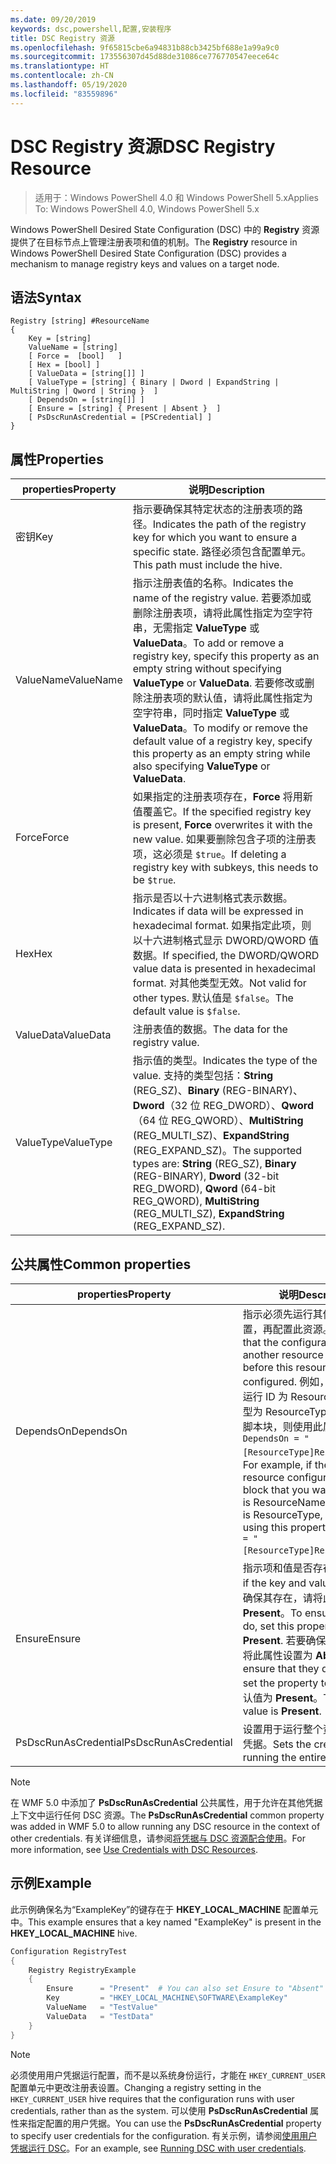 ```yaml
---
ms.date: 09/20/2019
keywords: dsc,powershell,配置,安装程序
title: DSC Registry 资源
ms.openlocfilehash: 9f65815cbe6a94831b88cb3425bf688e1a99a9c0
ms.sourcegitcommit: 173556307d45d88de31086ce776770547eece64c
ms.translationtype: HT
ms.contentlocale: zh-CN
ms.lasthandoff: 05/19/2020
ms.locfileid: "83559896"
---
```

# <a name="dsc-registry-resource"></a><span data-ttu-id="aa514-103">DSC Registry 资源</span><span class="sxs-lookup"><span data-stu-id="aa514-103">DSC Registry Resource</span></span>

> <span data-ttu-id="aa514-104">适用于：Windows PowerShell 4.0 和 Windows PowerShell 5.x</span><span class="sxs-lookup"><span data-stu-id="aa514-104">Applies To: Windows PowerShell 4.0, Windows PowerShell 5.x</span></span>

<span data-ttu-id="aa514-105">Windows PowerShell Desired State Configuration (DSC) 中的 **Registry** 资源提供了在目标节点上管理注册表项和值的机制。</span><span class="sxs-lookup"><span data-stu-id="aa514-105">The **Registry** resource in Windows PowerShell Desired State Configuration (DSC) provides a mechanism to manage registry keys and values on a target node.</span></span>

## <a name="syntax"></a><span data-ttu-id="aa514-106">语法</span><span class="sxs-lookup"><span data-stu-id="aa514-106">Syntax</span></span>

```Syntax
Registry [string] #ResourceName
{
    Key = [string]
    ValueName = [string]
    [ Force =  [bool]   ]
    [ Hex = [bool] ]
    [ ValueData = [string[]] ]
    [ ValueType = [string] { Binary | Dword | ExpandString | MultiString | Qword | String }  ]
    [ DependsOn = [string[]] ]
    [ Ensure = [string] { Present | Absent }  ]
    [ PsDscRunAsCredential = [PSCredential] ]
}
```

## <a name="properties"></a><span data-ttu-id="aa514-107">属性</span><span class="sxs-lookup"><span data-stu-id="aa514-107">Properties</span></span>

|<span data-ttu-id="aa514-108">properties</span><span class="sxs-lookup"><span data-stu-id="aa514-108">Property</span></span> |<span data-ttu-id="aa514-109">说明</span><span class="sxs-lookup"><span data-stu-id="aa514-109">Description</span></span> |
|---|---|
|<span data-ttu-id="aa514-110">密钥</span><span class="sxs-lookup"><span data-stu-id="aa514-110">Key</span></span> |<span data-ttu-id="aa514-111">指示要确保其特定状态的注册表项的路径。</span><span class="sxs-lookup"><span data-stu-id="aa514-111">Indicates the path of the registry key for which you want to ensure a specific state.</span></span> <span data-ttu-id="aa514-112">路径必须包含配置单元。</span><span class="sxs-lookup"><span data-stu-id="aa514-112">This path must include the hive.</span></span> |
|<span data-ttu-id="aa514-113">ValueName</span><span class="sxs-lookup"><span data-stu-id="aa514-113">ValueName</span></span> |<span data-ttu-id="aa514-114">指示注册表值的名称。</span><span class="sxs-lookup"><span data-stu-id="aa514-114">Indicates the name of the registry value.</span></span> <span data-ttu-id="aa514-115">若要添加或删除注册表项，请将此属性指定为空字符串，无需指定 **ValueType** 或 **ValueData**。</span><span class="sxs-lookup"><span data-stu-id="aa514-115">To add or remove a registry key, specify this property as an empty string without specifying **ValueType** or **ValueData**.</span></span> <span data-ttu-id="aa514-116">若要修改或删除注册表项的默认值，请将此属性指定为空字符串，同时指定 **ValueType** 或 **ValueData**。</span><span class="sxs-lookup"><span data-stu-id="aa514-116">To modify or remove the default value of a registry key, specify this property as an empty string while also specifying **ValueType** or **ValueData**.</span></span> |
|<span data-ttu-id="aa514-117">Force</span><span class="sxs-lookup"><span data-stu-id="aa514-117">Force</span></span> |<span data-ttu-id="aa514-118">如果指定的注册表项存在，**Force** 将用新值覆盖它。</span><span class="sxs-lookup"><span data-stu-id="aa514-118">If the specified registry key is present, **Force** overwrites it with the new value.</span></span> <span data-ttu-id="aa514-119">如果要删除包含子项的注册表项，这必须是 `$true`。</span><span class="sxs-lookup"><span data-stu-id="aa514-119">If deleting a registry key with subkeys, this needs to be `$true`.</span></span> |
|<span data-ttu-id="aa514-120">Hex</span><span class="sxs-lookup"><span data-stu-id="aa514-120">Hex</span></span> |<span data-ttu-id="aa514-121">指示是否以十六进制格式表示数据。</span><span class="sxs-lookup"><span data-stu-id="aa514-121">Indicates if data will be expressed in hexadecimal format.</span></span> <span data-ttu-id="aa514-122">如果指定此项，则以十六进制格式显示 DWORD/QWORD 值数据。</span><span class="sxs-lookup"><span data-stu-id="aa514-122">If specified, the DWORD/QWORD value data is presented in hexadecimal format.</span></span> <span data-ttu-id="aa514-123">对其他类型无效。</span><span class="sxs-lookup"><span data-stu-id="aa514-123">Not valid for other types.</span></span> <span data-ttu-id="aa514-124">默认值是 `$false`。</span><span class="sxs-lookup"><span data-stu-id="aa514-124">The default value is `$false`.</span></span> |
|<span data-ttu-id="aa514-125">ValueData</span><span class="sxs-lookup"><span data-stu-id="aa514-125">ValueData</span></span> |<span data-ttu-id="aa514-126">注册表值的数据。</span><span class="sxs-lookup"><span data-stu-id="aa514-126">The data for the registry value.</span></span> |
|<span data-ttu-id="aa514-127">ValueType</span><span class="sxs-lookup"><span data-stu-id="aa514-127">ValueType</span></span> |<span data-ttu-id="aa514-128">指示值的类型。</span><span class="sxs-lookup"><span data-stu-id="aa514-128">Indicates the type of the value.</span></span> <span data-ttu-id="aa514-129">支持的类型包括：**String** (REG_SZ)、**Binary** (REG-BINARY)、**Dword**（32 位 REG_DWORD）、**Qword**（64 位 REG_QWORD）、**MultiString** (REG_MULTI_SZ)、**ExpandString** (REG_EXPAND_SZ)。</span><span class="sxs-lookup"><span data-stu-id="aa514-129">The supported types are: **String** (REG_SZ), **Binary** (REG-BINARY), **Dword** (32-bit REG_DWORD), **Qword** (64-bit REG_QWORD), **MultiString** (REG_MULTI_SZ), **ExpandString** (REG_EXPAND_SZ).</span></span> |

## <a name="common-properties"></a><span data-ttu-id="aa514-130">公共属性</span><span class="sxs-lookup"><span data-stu-id="aa514-130">Common properties</span></span>

|<span data-ttu-id="aa514-131">properties</span><span class="sxs-lookup"><span data-stu-id="aa514-131">Property</span></span> |<span data-ttu-id="aa514-132">说明</span><span class="sxs-lookup"><span data-stu-id="aa514-132">Description</span></span> |
|---|---|
|<span data-ttu-id="aa514-133">DependsOn</span><span class="sxs-lookup"><span data-stu-id="aa514-133">DependsOn</span></span> |<span data-ttu-id="aa514-134">指示必须先运行其他资源的配置，再配置此资源。</span><span class="sxs-lookup"><span data-stu-id="aa514-134">Indicates that the configuration of another resource must run before this resource is configured.</span></span> <span data-ttu-id="aa514-135">例如，如果想要首先运行 ID 为 ResourceName、类型为 ResourceType 的资源配置脚本块，则使用此属性的语法为 `DependsOn = "[ResourceType]ResourceName"`。</span><span class="sxs-lookup"><span data-stu-id="aa514-135">For example, if the ID of the resource configuration script block that you want to run first is ResourceName and its type is ResourceType, the syntax for using this property is `DependsOn = "[ResourceType]ResourceName"`.</span></span> |
|<span data-ttu-id="aa514-136">Ensure</span><span class="sxs-lookup"><span data-stu-id="aa514-136">Ensure</span></span> |<span data-ttu-id="aa514-137">指示项和值是否存在。</span><span class="sxs-lookup"><span data-stu-id="aa514-137">Indicates if the key and value exist.</span></span> <span data-ttu-id="aa514-138">若要确保其存在，请将此属性设置为 **Present**。</span><span class="sxs-lookup"><span data-stu-id="aa514-138">To ensure that they do, set this property to **Present**.</span></span> <span data-ttu-id="aa514-139">若要确保其不存在，请将此属性设置为 **Absent**。</span><span class="sxs-lookup"><span data-stu-id="aa514-139">To ensure that they do not exist, set the property to **Absent**.</span></span> <span data-ttu-id="aa514-140">默认值为 **Present**。</span><span class="sxs-lookup"><span data-stu-id="aa514-140">The default value is **Present**.</span></span> |
|<span data-ttu-id="aa514-141">PsDscRunAsCredential</span><span class="sxs-lookup"><span data-stu-id="aa514-141">PsDscRunAsCredential</span></span> |<span data-ttu-id="aa514-142">设置用于运行整个资源的身份的凭据。</span><span class="sxs-lookup"><span data-stu-id="aa514-142">Sets the credential for running the entire resource as.</span></span> |

> [!NOTE]
> <span data-ttu-id="aa514-143">在 WMF 5.0 中添加了 **PsDscRunAsCredential** 公共属性，用于允许在其他凭据上下文中运行任何 DSC 资源。</span><span class="sxs-lookup"><span data-stu-id="aa514-143">The **PsDscRunAsCredential** common property was added in WMF 5.0 to allow running any DSC resource in the context of other credentials.</span></span> <span data-ttu-id="aa514-144">有关详细信息，请参阅[将凭据与 DSC 资源配合使用](../../../configurations/runasuser.md)。</span><span class="sxs-lookup"><span data-stu-id="aa514-144">For more information, see [Use Credentials with DSC Resources](../../../configurations/runasuser.md).</span></span>

## <a name="example"></a><span data-ttu-id="aa514-145">示例</span><span class="sxs-lookup"><span data-stu-id="aa514-145">Example</span></span>

<span data-ttu-id="aa514-146">此示例确保名为“ExampleKey”的键存在于 **HKEY\_LOCAL\_MACHINE** 配置单元中。</span><span class="sxs-lookup"><span data-stu-id="aa514-146">This example ensures that a key named "ExampleKey" is present in the **HKEY\_LOCAL\_MACHINE** hive.</span></span>

```powershell
Configuration RegistryTest
{
    Registry RegistryExample
    {
        Ensure      = "Present"  # You can also set Ensure to "Absent"
        Key         = "HKEY_LOCAL_MACHINE\SOFTWARE\ExampleKey"
        ValueName   = "TestValue"
        ValueData   = "TestData"
    }
}
```

> [!NOTE]
> <span data-ttu-id="aa514-147">必须使用用户凭据运行配置，而不是以系统身份运行，才能在 `HKEY_CURRENT_USER` 配置单元中更改注册表设置。</span><span class="sxs-lookup"><span data-stu-id="aa514-147">Changing a registry setting in the `HKEY_CURRENT_USER` hive requires that the configuration runs with user credentials, rather than as the system.</span></span> <span data-ttu-id="aa514-148">可以使用 **PsDscRunAsCredential** 属性来指定配置的用户凭据。</span><span class="sxs-lookup"><span data-stu-id="aa514-148">You can use the **PsDscRunAsCredential** property to specify user credentials for the configuration.</span></span> <span data-ttu-id="aa514-149">有关示例，请参阅[使用用户凭据运行 DSC](../../../configurations/runAsUser.md)。</span><span class="sxs-lookup"><span data-stu-id="aa514-149">For an example, see [Running DSC with user credentials](../../../configurations/runAsUser.md).</span></span>
